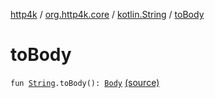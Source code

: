 [http4k](../../index.md) / [org.http4k.core](../index.md) / [kotlin.String](index.md) / [toBody](./to-body.md)

# toBody

`fun `[`String`](https://kotlinlang.org/api/latest/jvm/stdlib/kotlin/-string/index.html)`.toBody(): `[`Body`](../-body/index.md) [(source)](https://github.com/http4k/http4k/blob/master/http4k-core/src/main/kotlin/org/http4k/core/http.kt#L244)